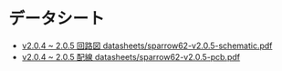 # データシート

- [v2.0.4 ~ 2.0.5 回路図 datasheets/sparrow62-v2.0.5-schematic.pdf](./sparrow62-v2.0.5-schematic.pdf)
- [v2.0.4 ~ 2.0.5 配線 datasheets/sparrow62-v2.0.5-pcb.pdf](./sparrow62-v2.0.5-pcb.pdf)
